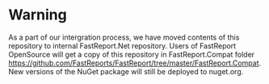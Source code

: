 # Warning

As a part of our intergration process, we have moved contents of this repository to internal FastReport.Net repository.
Users of FastReport OpenSource will get a copy of this repository in FastReport.Compat folder https://github.com/FastReports/FastReport/tree/master/FastReport.Compat. New versions of the NuGet package will still be deployed to nuget.org.